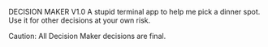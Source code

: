 DECISION MAKER V1.0
A stupid terminal app to help me pick a dinner spot. Use it for other decisions at your own risk.

Caution: All Decision Maker decisions are final.
